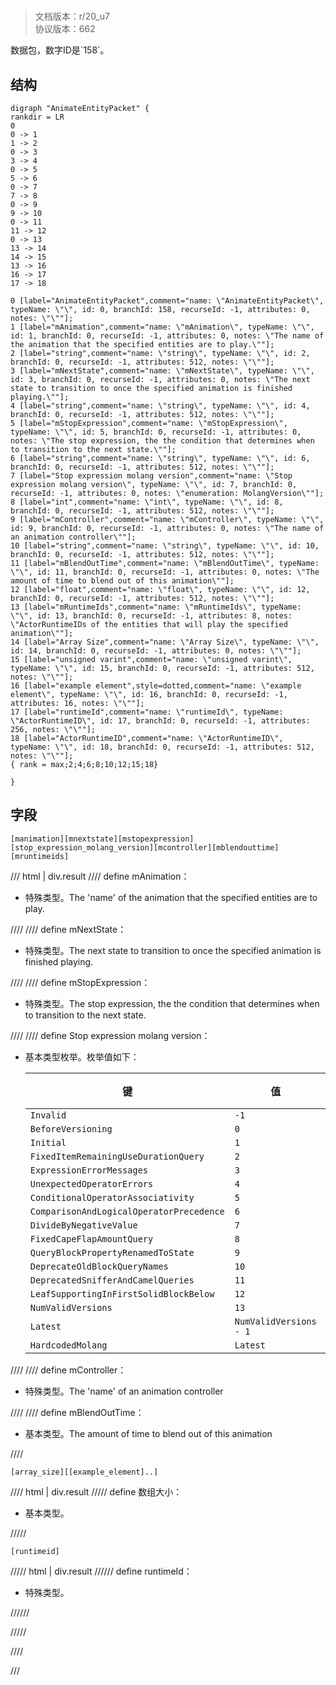 # <!-- md:samp AnimateEntityPacket -->

> 文档版本：r/20_u7<br/>协议版本：662

<!-- md:samp AnimateEntityPacket -->数据包，数字ID是`158`。

## 结构

```viz
digraph "AnimateEntityPacket" {
rankdir = LR
0
0 -> 1
1 -> 2
0 -> 3
3 -> 4
0 -> 5
5 -> 6
0 -> 7
7 -> 8
0 -> 9
9 -> 10
0 -> 11
11 -> 12
0 -> 13
13 -> 14
14 -> 15
13 -> 16
16 -> 17
17 -> 18

0 [label="AnimateEntityPacket",comment="name: \"AnimateEntityPacket\", typeName: \"\", id: 0, branchId: 158, recurseId: -1, attributes: 0, notes: \"\""];
1 [label="mAnimation",comment="name: \"mAnimation\", typeName: \"\", id: 1, branchId: 0, recurseId: -1, attributes: 0, notes: \"The name of the animation that the specified entities are to play.\""];
2 [label="string",comment="name: \"string\", typeName: \"\", id: 2, branchId: 0, recurseId: -1, attributes: 512, notes: \"\""];
3 [label="mNextState",comment="name: \"mNextState\", typeName: \"\", id: 3, branchId: 0, recurseId: -1, attributes: 0, notes: \"The next state to transition to once the specified animation is finished playing.\""];
4 [label="string",comment="name: \"string\", typeName: \"\", id: 4, branchId: 0, recurseId: -1, attributes: 512, notes: \"\""];
5 [label="mStopExpression",comment="name: \"mStopExpression\", typeName: \"\", id: 5, branchId: 0, recurseId: -1, attributes: 0, notes: \"The stop expression, the the condition that determines when to transition to the next state.\""];
6 [label="string",comment="name: \"string\", typeName: \"\", id: 6, branchId: 0, recurseId: -1, attributes: 512, notes: \"\""];
7 [label="Stop expression molang version",comment="name: \"Stop expression molang version\", typeName: \"\", id: 7, branchId: 0, recurseId: -1, attributes: 0, notes: \"enumeration: MolangVersion\""];
8 [label="int",comment="name: \"int\", typeName: \"\", id: 8, branchId: 0, recurseId: -1, attributes: 512, notes: \"\""];
9 [label="mController",comment="name: \"mController\", typeName: \"\", id: 9, branchId: 0, recurseId: -1, attributes: 0, notes: \"The name of an animation controller\""];
10 [label="string",comment="name: \"string\", typeName: \"\", id: 10, branchId: 0, recurseId: -1, attributes: 512, notes: \"\""];
11 [label="mBlendOutTime",comment="name: \"mBlendOutTime\", typeName: \"\", id: 11, branchId: 0, recurseId: -1, attributes: 0, notes: \"The amount of time to blend out of this animation\""];
12 [label="float",comment="name: \"float\", typeName: \"\", id: 12, branchId: 0, recurseId: -1, attributes: 512, notes: \"\""];
13 [label="mRuntimeIds",comment="name: \"mRuntimeIds\", typeName: \"\", id: 13, branchId: 0, recurseId: -1, attributes: 8, notes: \"ActorRuntimeIDs of the entities that will play the specified animation\""];
14 [label="Array Size",comment="name: \"Array Size\", typeName: \"\", id: 14, branchId: 0, recurseId: -1, attributes: 0, notes: \"\""];
15 [label="unsigned varint",comment="name: \"unsigned varint\", typeName: \"\", id: 15, branchId: 0, recurseId: -1, attributes: 512, notes: \"\""];
16 [label="example element",style=dotted,comment="name: \"example element\", typeName: \"\", id: 16, branchId: 0, recurseId: -1, attributes: 16, notes: \"\""];
17 [label="runtimeId",comment="name: \"runtimeId\", typeName: \"ActorRuntimeID\", id: 17, branchId: 0, recurseId: -1, attributes: 256, notes: \"\""];
18 [label="ActorRuntimeID",comment="name: \"ActorRuntimeID\", typeName: \"\", id: 18, branchId: 0, recurseId: -1, attributes: 512, notes: \"\""];
{ rank = max;2;4;6;8;10;12;15;18}

}

```

## 字段

```title='AnimateEntityPacket'
[manimation][mnextstate][mstopexpression][stop_expression_molang_version][mcontroller][mblendouttime][mruntimeids]
```

/// html | div.result
//// define
mAnimation：[<!-- md:samp string -->](../types/string.md)

- 特殊类型。The 'name' of the animation that the specified entities are to play.


////
//// define
mNextState：[<!-- md:samp string -->](../types/string.md)

- 特殊类型。The next state to transition to once the specified animation is finished playing.


////
//// define
mStopExpression：[<!-- md:samp string -->](../types/string.md)

- 特殊类型。The stop expression, the the condition that determines when to transition to the next state.


////
//// define
Stop expression molang version：<!-- md:samp int -->

- 基本类型枚举。枚举值如下：

  |键|值|描述|
  |---|---|---|
  |`Invalid`|`-1`||
  |`BeforeVersioning`|`0`||
  |`Initial`|`1`||
  |`FixedItemRemainingUseDurationQuery`|`2`||
  |`ExpressionErrorMessages`|`3`||
  |`UnexpectedOperatorErrors`|`4`||
  |`ConditionalOperatorAssociativity`|`5`||
  |`ComparisonAndLogicalOperatorPrecedence`|`6`||
  |`DivideByNegativeValue`|`7`||
  |`FixedCapeFlapAmountQuery`|`8`||
  |`QueryBlockPropertyRenamedToState`|`9`||
  |`DeprecateOldBlockQueryNames`|`10`||
  |`DeprecatedSnifferAndCamelQueries`|`11`||
  |`LeafSupportingInFirstSolidBlockBelow`|`12`||
  |`NumValidVersions`|`13`||
  |`Latest`|`NumValidVersions - 1`||
  |`HardcodedMolang`|`Latest`||



////
//// define
mController：[<!-- md:samp string -->](../types/string.md)

- 特殊类型。The 'name' of an animation controller


////
//// define
mBlendOutTime：<!-- md:samp float -->

- 基本类型。The amount of time to blend out of this animation


////
```title='mRuntimeIds'
[array_size][[example_element]..]
```

//// html | div.result
///// define
数组大小：<!-- md:samp unsigned varint -->

- 基本类型。


/////
```title='示例元素'
[runtimeid]
```

///// html | div.result
////// define
runtimeId：[<!-- md:samp ActorRuntimeID -->](../types/actorruntimeid.md)

- 特殊类型。


//////

/////

////

///

